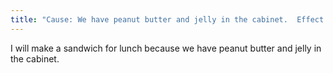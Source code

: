 ```yaml
---
title: "Cause: We have peanut butter and jelly in the cabinet.  Effect: I will make a sandwich for lunch."
---
```

I will make a sandwich for lunch because we have peanut butter and jelly in the cabinet.

